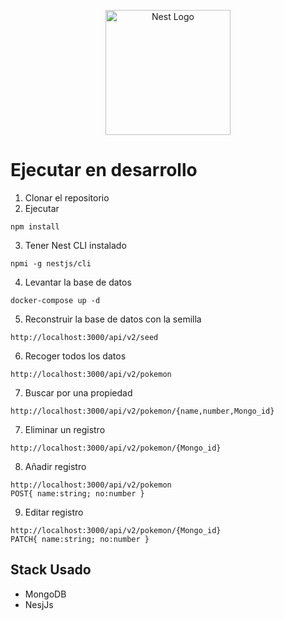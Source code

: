 <p align="center">
  <a href="http://nestjs.com/" target="blank"><img src="https://nestjs.com/img/logo-small.svg" width="200" alt="Nest Logo" /></a>
</p>

# Ejecutar en desarrollo

1. Clonar el repositorio
2. Ejecutar
```
npm install
```

3. Tener Nest CLI instalado
```
npmi -g nestjs/cli
```

4. Levantar la base de datos
```
docker-compose up -d
```

5. Reconstruir la base de datos con la semilla
```
http://localhost:3000/api/v2/seed
```

6. Recoger todos los datos 
```
http://localhost:3000/api/v2/pokemon
```

7. Buscar por una propiedad
```
http://localhost:3000/api/v2/pokemon/{name,number,Mongo_id}
```

7. Eliminar un registro
```
http://localhost:3000/api/v2/pokemon/{Mongo_id}
```

8. Añadir registro
```
http://localhost:3000/api/v2/pokemon
POST{ name:string; no:number }
```
9. Editar registro
```
http://localhost:3000/api/v2/pokemon/{Mongo_id}
PATCH{ name:string; no:number }
```


## Stack Usado
* MongoDB
* NesjJs